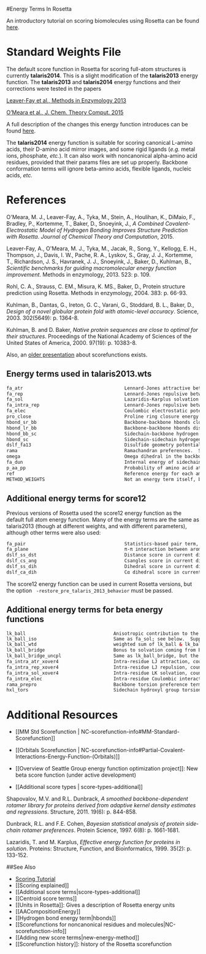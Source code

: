 #Energy Terms In Rosetta 

An introductory tutorial on scoring biomolecules using Rosetta can be found [here](https://www.rosettacommons.org/demos/latest/tutorials/scoring/scoring).

Standard Weights File
=====================

The default score function in Rosetta for scoring full-atom structures is currently **talaris2014**.  This is a slight modification of the **talaris2013** energy function.  The **talaris2013** and **talaris2014** energy functions and their corrections were tested in the papers 

[Leaver-Fay et al., Methods in Enzymology 2013](http://www.ncbi.nlm.nih.gov/pmc/articles/PMC3724755/)

[O’Meara et al., J. Chem. Theory Comput. 2015](https://dx.doi.org/10.1021/ct500864r)  

A full description of the changes this energy function introduces can be found [here](https://www.rosettacommons.org/node/3508#comment-6946).  

The **talaris2014** energy function is suitable for scoring canonical L-amino acids, their D-amino acid mirror images, and some rigid ligands (_e.g._ metal ions, phosphate, _etc._).  It can also work with noncanonical alpha-amino acid residues, provided that their params files are set up properly.  Backbone conformation terms will ignore beta-amino acids, flexible ligands, nucleic acids, _etc._

References
==========

O'Meara, M. J., Leaver-Fay, A., Tyka, M., Stein, A., Houlihan, K., DiMaio, F., Bradley, P., Kortemme, T., Baker, D., Snoeyink, J.,
_A Combined Covalent-Electrostatic Model of Hydrogen Bonding Improves Structure Prediction with Rosetta. Journal of Chemical Theory and Computation_, 2015.

Leaver-Fay, A., O'Meara, M. J., Tyka, M., Jacak, R., Song, Y., Kellogg, E. H., Thompson, J., Davis, I. W., Pache, R. A., Lyskov, S., Gray, J. J., Kortemme, T., Richardson, J. S., Havranek, J. J., Snoeyink, J., Baker, D., Kuhlman, B., _Scientific benchmarks for guiding macromolecular energy function improvement_. Methods in enzymology, 2013. 523: p. 109.

Rohl, C. A., Strauss, C. EM., Misura, K. MS., Baker, D., Protein structure prediction using Rosetta. Methods in enzymology, 2004. 383: p. 66-93.

Kuhlman, B., Dantas, G., Ireton, G. C., Varani, G., Stoddard, B. L., Baker, D., _Design of a novel globular protein fold with atomic-level accuracy_. Science, 2003. 302(5649): p. 1364-8.

Kuhlman, B. and D. Baker, _Native protein sequences are close to optimal for their structures_. Proceedings of the National Academy of Sciences of the United States of America, 2000. 97(19): p. 10383-8.

Also, an [older presentation](http://www.rosettadesigngroup.com/workshops/RCW2007/presentations/GlennRosettacon2007.ppt) about scorefunctions exists.

Energy terms used in talaris2013.wts
-------------------------------------

```html
fa_atr                                     Lennard-Jones attractive between atoms in different residues.  Supports canonical and noncanonical residue types.
fa_rep                                     Lennard-Jones repulsive between atoms in different residues.  Supports canonical and noncanonical residue types.
fa_sol                                     Lazaridis-Karplus solvation energy.  Supports canonical and noncanonical residue types.
fa_intra_rep                               Lennard-Jones repulsive between atoms in the same residue.  Supports canonical and noncanonical residue types.
fa_elec                                    Coulombic electrostatic potential with a distance-dependent dielectric.  Supports canonical and noncanonical residue types.
pro_close                                  Proline ring closure energy and energy of psi angle of preceding residue.  Supports D- or L-proline, plus D- or L-oligourea-proline.
hbond_sr_bb                                Backbone-backbone hbonds close in primary sequence.  All hydrogen bonding terms support canonical and noncanonical types.
hbond_lr_bb                                Backbone-backbone hbonds distant in primary sequence.
hbond_bb_sc                                Sidechain-backbone hydrogen bond energy.
hbond_sc                                   Sidechain-sidechain hydrogen bond energy.
dslf_fa13                                  Disulfide geometry potential.  Supports D- and L-cysteine disulfides, plus homocysteine disulfides or disulfides involving beta-3-cysteine.
rama                                       Ramachandran preferences.  Supports only the 20 canonical alpha-amino acids and their mirror images.
omega                                      Omega dihedral in the backbone. A Harmonic constraint on planarity with standard deviation of ~6 deg.  Supports alpha-amino acids, beta-amino acids, and oligoureas.  In the case of oligoureas, both amide bonds (called "mu" and "omega" in Rosetta) are constarined to planarity.
fa_dun                                     Internal energy of sidechain rotamers as derived from Dunbrack's statistics (2010 Rotamer Library used in Talaris2013).  Supports any residue type for which a rotamer library is avalable.
p_aa_pp                                    Probability of amino acid at Φ/Ψ.  Supports only the 20 canonical alpha-amino acids and their mirror images.
ref                                        Reference energy for each amino acid. Balances internal energy of amino acid terms.  Plays role in design.  Supports only the 20 canonical alpha-amino acids and their mirror images.
METHOD_WEIGHTS                             Not an energy term itself, but the parameters for each amino acid used by the ref energy term.  A value is provided for each of the 20 canonical alpha-amino acids.  The same value is applied for the equivalent mirror-image D-amino acid.
```

Additional energy terms for score12 <a name="score12" />
-----------------------------------

Previous versions of Rosetta used the score12 energy function as the default full atom energy function. Many of the energy terms are the same as talaris2013 (though at different weights, and with different parameters), although other terms were also used:

```html
fa_pair                                    Statistics-based pair term, favors salt bridges (replaced by fa_elec in talaris2013).  Supported only the 20 canonical alpha-amino acids.
fa_plane                                   π-π interaction between aromatic groups, by default = 0.
dslf_ss_dst                                Distance score in current disulfide (replaced by dslf_fa13 in talaris2013).
dslf_cs_ang                                Csangles score in current disulfide (replaced by dslf_fa13 in talaris2013).
dslf_ss_dih                                Dihedral score in current disulfide (replaced by dslf_fa13 in talaris2013).
dslf_ca_dih                                Cα dihedral score in current disulfide (replaced by dslf_fa13 in talaris2013).
```

The score12 energy function can be used in current Rosetta versions, but the option <code> -restore_pre_talaris_2013_behavior</code> must be passed.


Additional energy terms for beta energy functions <a name="[beta_july15/beta_nov15/beta_nov16]" />
-----------------------------------

```html
lk_ball                                Anisotropic contribution to the solvation.  Supports arbitrary residue types.
lk_ball_iso                            Same as fa_sol; see below.  Supports arbitrary residue types.
lk_ball_wtd                            weighted sum of lk_ball & lk_ball_iso (w1*lk_ball + w2*lk_ball_iso); w2 is negative so that anisotropic contribution(lk_ball) replaces some portion of isotropic contribution (fa_sol=lk_ball_iso).  Supports arbitrary residue types.
lk_ball_bridge                         Bonus to solvation coming from bridging waters, measured by overlap of the "balls" from two interacting polar atoms.  Supports arbitrary residue types.
lk_ball_bridge_uncpl                   Same as lk_ball_bridge, but the value is uncoupled with dGfree (i.e. constant bonus, whereas lk_ball_bridge is proportional to dGfree values).  Supports arbitrary residue types.            
fa_intra_atr_xover4                    Intra-residue LJ attraction, counted for the atom-pairs beyond torsion-relationship.  Supports arbitrary residues types.
fa_intra_rep_xover4                    Intra-residue LJ repulsion, counted for the atom-pairs beyond torsion-relationship.  Supports arbitrary residues types.
fa_intra_sol_xover4                    Intra-residue LK solvation, counted for the atom-pairs beyond torsion-relationship.  Supports arbitrary residues types.                 
fa_intra_elec                          Intra-residue Coulombic interaction, counted for the atom-pairs beyond torsion-relationship.  Supports arbitrary residues types.
rama_prepro                            Backbone torsion preference term that takes into account of whether preceding amono acid is Proline or not.  Currently supports the 20 canonical alpha-amino acids, their mirror-image D-amino acids, oligoureas, and N-methyl amino acids.  Arbitrary new building-blocks can also be supported provided that an N-dimensional mainchain potential can be generated somehow.
hxl_tors                               Sidechain hydroxyl group torsion preference for Ser/Thr/Tyr, supersedes yhh_planarity (that covers L- and D-Tyr only).
```

Additional Resources
=====================

*  [[MM Std Scorefunction | NC-scorefunction-info#MM-Standard-Scorefunction]]

*  [[Orbitals Scorefunction | NC-scorefunction-info#Partial-Covalent-Interactions-Energy-Function-(Orbitals)]]

*  [[Overview of Seattle Group energy function optimization project]]: New beta score function (under active development)

*  [[Additional score types | score-types-additional]]


Shapovalov, M.V. and R.L. Dunbrack, _A smoothed backbone-dependent rotamer library for proteins derived from adaptive kernel density estimates and regressions_. Structure, 2011. 19(6): p. 844-858.

Dunbrack, R.L. and F.E. Cohen, _Bayesian statistical analysis of protein side‐chain rotamer preferences_. Protein Science, 1997. 6(8): p. 1661-1681.

Lazaridis, T. and M. Karplus, _Effective energy function for proteins in solution_. Proteins: Structure, Function, and Bioinformatics, 1999. 35(2): p. 133-152.

##See Also

* [Scoring Tutorial](https://www.rosettacommons.org/demos/latest/tutorials/scoring/scoring)
* [[Scoring explained]]
* [[Additional score terms|score-types-additional]]
* [[Centroid score terms]]
* [[Units in Rosetta]]: Gives a description of Rosetta energy units
* [[AACompositionEnergy]]
* [[Hydrogen bond energy term|hbonds]]
* [[Scorefunctions for noncanonical residues and molecules|NC-scorefunction-info]]
* [[Adding new score terms|new-energy-method]]
* [[Scorefunction history]]: history of the Rosetta scorefunction

